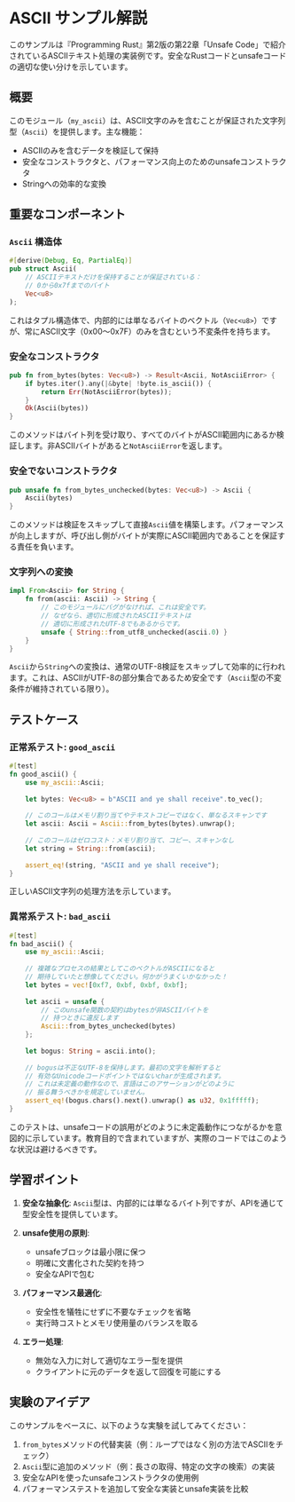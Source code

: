 # ASCII サンプル解説

このサンプルは『Programming Rust』第2版の第22章「Unsafe Code」で紹介されているASCIIテキスト処理の実装例です。安全なRustコードとunsafeコードの適切な使い分けを示しています。

## 概要

このモジュール（`my_ascii`）は、ASCII文字のみを含むことが保証された文字列型（`Ascii`）を提供します。主な機能：

- ASCIIのみを含むデータを検証して保持
- 安全なコンストラクタと、パフォーマンス向上のためのunsafeコンストラクタ
- Stringへの効率的な変換

## 重要なコンポーネント

### `Ascii` 構造体

```rust
#[derive(Debug, Eq, PartialEq)]
pub struct Ascii(
    // ASCIIテキストだけを保持することが保証されている：
    // 0から0x7fまでのバイト
    Vec<u8>
);
```

これはタプル構造体で、内部的には単なるバイトのベクトル（`Vec<u8>`）ですが、常にASCII文字（0x00〜0x7F）のみを含むという不変条件を持ちます。

### 安全なコンストラクタ

```rust
pub fn from_bytes(bytes: Vec<u8>) -> Result<Ascii, NotAsciiError> {
    if bytes.iter().any(|&byte| !byte.is_ascii()) {
        return Err(NotAsciiError(bytes));
    }
    Ok(Ascii(bytes))
}
```

このメソッドはバイト列を受け取り、すべてのバイトがASCII範囲内にあるか検証します。非ASCIIバイトがあると`NotAsciiError`を返します。

### 安全でないコンストラクタ

```rust
pub unsafe fn from_bytes_unchecked(bytes: Vec<u8>) -> Ascii {
    Ascii(bytes)
}
```

このメソッドは検証をスキップして直接`Ascii`値を構築します。パフォーマンスが向上しますが、呼び出し側がバイトが実際にASCII範囲内であることを保証する責任を負います。

### 文字列への変換

```rust
impl From<Ascii> for String {
    fn from(ascii: Ascii) -> String {
        // このモジュールにバグがなければ、これは安全です。
        // なぜなら、適切に形成されたASCIIテキストは
        // 適切に形成されたUTF-8でもあるからです。
        unsafe { String::from_utf8_unchecked(ascii.0) }
    }
}
```

`Ascii`から`String`への変換は、通常のUTF-8検証をスキップして効率的に行われます。これは、ASCIIがUTF-8の部分集合であるため安全です（`Ascii`型の不変条件が維持されている限り）。

## テストケース

### 正常系テスト: `good_ascii`

```rust
#[test]
fn good_ascii() {
    use my_ascii::Ascii;
    
    let bytes: Vec<u8> = b"ASCII and ye shall receive".to_vec();
    
    // このコールはメモリ割り当てやテキストコピーではなく、単なるスキャンです
    let ascii: Ascii = Ascii::from_bytes(bytes).unwrap();
    
    // このコールはゼロコスト：メモリ割り当て、コピー、スキャンなし
    let string = String::from(ascii);
    
    assert_eq!(string, "ASCII and ye shall receive");
}
```

正しいASCII文字列の処理方法を示しています。

### 異常系テスト: `bad_ascii`

```rust
#[test]
fn bad_ascii() {
    use my_ascii::Ascii;
    
    // 複雑なプロセスの結果としてこのベクトルがASCIIになると
    // 期待していたと想像してください。何かがうまくいかなかった！
    let bytes = vec![0xf7, 0xbf, 0xbf, 0xbf];
    
    let ascii = unsafe {
        // このunsafe関数の契約はbytesが非ASCIIバイトを
        // 持つときに違反します
        Ascii::from_bytes_unchecked(bytes)
    };
    
    let bogus: String = ascii.into();
    
    // bogusは不正なUTF-8を保持します。最初の文字を解析すると
    // 有効なUnicodeコードポイントではないcharが生成されます。
    // これは未定義の動作なので、言語はこのアサーションがどのように
    // 振る舞うべきかを規定していません。
    assert_eq!(bogus.chars().next().unwrap() as u32, 0x1fffff);
}
```

このテストは、unsafeコードの誤用がどのように未定義動作につながるかを意図的に示しています。教育目的で含まれていますが、実際のコードではこのような状況は避けるべきです。

## 学習ポイント

1. **安全な抽象化**: `Ascii`型は、内部的には単なるバイト列ですが、APIを通じて型安全性を提供しています。

2. **unsafe使用の原則**:
   - unsafeブロックは最小限に保つ
   - 明確に文書化された契約を持つ
   - 安全なAPIで包む

3. **パフォーマンス最適化**: 
   - 安全性を犠牲にせずに不要なチェックを省略
   - 実行時コストとメモリ使用量のバランスを取る

4. **エラー処理**: 
   - 無効な入力に対して適切なエラー型を提供
   - クライアントに元のデータを返して回復を可能にする

## 実験のアイデア

このサンプルをベースに、以下のような実験を試してみてください：

1. `from_bytes`メソッドの代替実装（例：ループではなく別の方法でASCIIをチェック）
2. `Ascii`型に追加のメソッド（例：長さの取得、特定の文字の検索）の実装
3. 安全なAPIを使ったunsafeコンストラクタの使用例
4. パフォーマンステストを追加して安全な実装とunsafe実装を比較 
